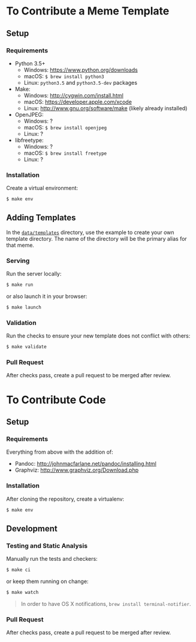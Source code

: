 # To Contribute a Meme Template

## Setup

### Requirements

* Python 3.5+
    - Windows: https://www.python.org/downloads
    - macOS: `$ brew install python3`
    - Linux: `python3.5` and `python3.5-dev` packages
* Make:
    - Windows: http://cygwin.com/install.html
    - macOS: https://developer.apple.com/xcode
    - Linux: http://www.gnu.org/software/make (likely already installed)
* OpenJPEG:
    - Windows: ?
    - macOS: `$ brew install openjpeg`
    - Linux: ?
* libfreetype:
    - Windows: ?
    - macOS: `$ brew install freetype`
    - Linux: ?

### Installation

Create a virtual environment:

```sh
$ make env
```

## Adding Templates

In the [`data/templates`](data/templates) directory, use the example to create your own template directory. The name of the directory will be the primary alias for that meme.

### Serving

Run the server locally:

```sh
$ make run
```

or also launch it in your browser:

```sh
$ make launch
```

### Validation

Run the checks to ensure your new template does not conflict with others:

```sh
$ make validate
```

### Pull Request

After checks pass, create a pull request to be merged after review.

# To Contribute Code

## Setup

### Requirements

Everything from above with the addition of:

* Pandoc: http://johnmacfarlane.net/pandoc/installing.html
* Graphviz: http://www.graphviz.org/Download.php

### Installation

After cloning the repository, create a virtualenv:

```sh
$ make env
```

## Development

### Testing and Static Analysis

Manually run the tests and checkers:

```sh
$ make ci
```

or keep them running on change:

```sh
$ make watch
```

> In order to have OS X notifications, `brew install terminal-notifier`.

### Pull Request

After checks pass, create a pull request to be merged after review.
